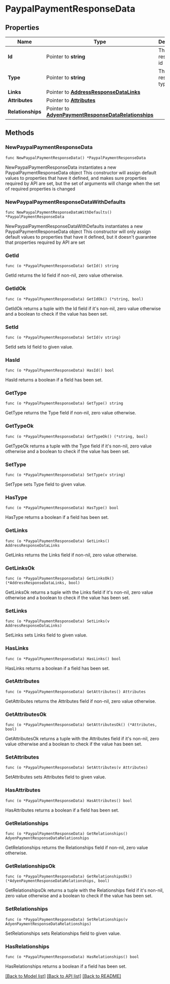 # PaypalPaymentResponseData

## Properties

Name | Type | Description | Notes
------------ | ------------- | ------------- | -------------
**Id** | Pointer to **string** | The resource&#39;s id | [optional] 
**Type** | Pointer to **string** | The resource&#39;s type | [optional] 
**Links** | Pointer to [**AddressResponseDataLinks**](AddressResponseDataLinks.md) |  | [optional] 
**Attributes** | Pointer to [**Attributes**](Attributes.md) |  | [optional] 
**Relationships** | Pointer to [**AdyenPaymentResponseDataRelationships**](AdyenPaymentResponseDataRelationships.md) |  | [optional] 

## Methods

### NewPaypalPaymentResponseData

`func NewPaypalPaymentResponseData() *PaypalPaymentResponseData`

NewPaypalPaymentResponseData instantiates a new PaypalPaymentResponseData object
This constructor will assign default values to properties that have it defined,
and makes sure properties required by API are set, but the set of arguments
will change when the set of required properties is changed

### NewPaypalPaymentResponseDataWithDefaults

`func NewPaypalPaymentResponseDataWithDefaults() *PaypalPaymentResponseData`

NewPaypalPaymentResponseDataWithDefaults instantiates a new PaypalPaymentResponseData object
This constructor will only assign default values to properties that have it defined,
but it doesn't guarantee that properties required by API are set

### GetId

`func (o *PaypalPaymentResponseData) GetId() string`

GetId returns the Id field if non-nil, zero value otherwise.

### GetIdOk

`func (o *PaypalPaymentResponseData) GetIdOk() (*string, bool)`

GetIdOk returns a tuple with the Id field if it's non-nil, zero value otherwise
and a boolean to check if the value has been set.

### SetId

`func (o *PaypalPaymentResponseData) SetId(v string)`

SetId sets Id field to given value.

### HasId

`func (o *PaypalPaymentResponseData) HasId() bool`

HasId returns a boolean if a field has been set.

### GetType

`func (o *PaypalPaymentResponseData) GetType() string`

GetType returns the Type field if non-nil, zero value otherwise.

### GetTypeOk

`func (o *PaypalPaymentResponseData) GetTypeOk() (*string, bool)`

GetTypeOk returns a tuple with the Type field if it's non-nil, zero value otherwise
and a boolean to check if the value has been set.

### SetType

`func (o *PaypalPaymentResponseData) SetType(v string)`

SetType sets Type field to given value.

### HasType

`func (o *PaypalPaymentResponseData) HasType() bool`

HasType returns a boolean if a field has been set.

### GetLinks

`func (o *PaypalPaymentResponseData) GetLinks() AddressResponseDataLinks`

GetLinks returns the Links field if non-nil, zero value otherwise.

### GetLinksOk

`func (o *PaypalPaymentResponseData) GetLinksOk() (*AddressResponseDataLinks, bool)`

GetLinksOk returns a tuple with the Links field if it's non-nil, zero value otherwise
and a boolean to check if the value has been set.

### SetLinks

`func (o *PaypalPaymentResponseData) SetLinks(v AddressResponseDataLinks)`

SetLinks sets Links field to given value.

### HasLinks

`func (o *PaypalPaymentResponseData) HasLinks() bool`

HasLinks returns a boolean if a field has been set.

### GetAttributes

`func (o *PaypalPaymentResponseData) GetAttributes() Attributes`

GetAttributes returns the Attributes field if non-nil, zero value otherwise.

### GetAttributesOk

`func (o *PaypalPaymentResponseData) GetAttributesOk() (*Attributes, bool)`

GetAttributesOk returns a tuple with the Attributes field if it's non-nil, zero value otherwise
and a boolean to check if the value has been set.

### SetAttributes

`func (o *PaypalPaymentResponseData) SetAttributes(v Attributes)`

SetAttributes sets Attributes field to given value.

### HasAttributes

`func (o *PaypalPaymentResponseData) HasAttributes() bool`

HasAttributes returns a boolean if a field has been set.

### GetRelationships

`func (o *PaypalPaymentResponseData) GetRelationships() AdyenPaymentResponseDataRelationships`

GetRelationships returns the Relationships field if non-nil, zero value otherwise.

### GetRelationshipsOk

`func (o *PaypalPaymentResponseData) GetRelationshipsOk() (*AdyenPaymentResponseDataRelationships, bool)`

GetRelationshipsOk returns a tuple with the Relationships field if it's non-nil, zero value otherwise
and a boolean to check if the value has been set.

### SetRelationships

`func (o *PaypalPaymentResponseData) SetRelationships(v AdyenPaymentResponseDataRelationships)`

SetRelationships sets Relationships field to given value.

### HasRelationships

`func (o *PaypalPaymentResponseData) HasRelationships() bool`

HasRelationships returns a boolean if a field has been set.


[[Back to Model list]](../README.md#documentation-for-models) [[Back to API list]](../README.md#documentation-for-api-endpoints) [[Back to README]](../README.md)


